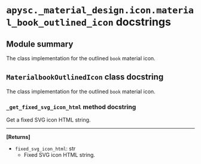 # `apysc._material_design.icon.material_book_outlined_icon` docstrings

## Module summary

The class implementation for the outlined `book` material icon.

## `MaterialbookOutlinedIcon` class docstring

The class implementation for the outlined `book` material icon.

### `_get_fixed_svg_icon_html` method docstring

Get a fixed SVG icon HTML string.<hr>

**[Returns]**

- `fixed_svg_icon_html`: str
  - Fixed SVG icon HTML string.